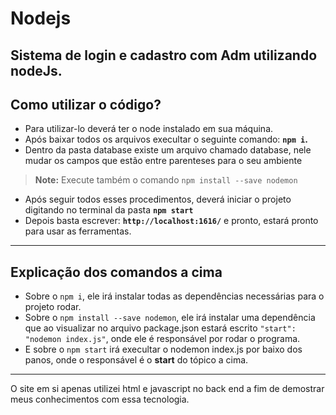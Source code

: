 # Nodejs
Sistema de login e cadastro com Adm utilizando nodeJs.
---------------------------------------------------------------

## Como utilizar o código?

- Para utilizar-lo deverá ter o node instalado em sua máquina.
- Após baixar todos os arquivos execultar o seguinte comando: **`npm i`.**
- Dentro da pasta database existe um arquivo chamado database, nele mudar os campos que estão entre parenteses para o seu ambiente

> **Note:** Execute também o comando `npm install --save nodemon`

- Após seguir todos esses procedimentos, deverá iniciar o projeto digitando no terminal da pasta **`npm start`**
- Depois basta escrever: **`http://localhost:1616/`** e pronto, estará pronto para usar as ferramentas.

-----------------------------------------------------------------------------------------------------------------------------------------

## Explicação dos comandos a cima

- Sobre o `npm i`, ele irá instalar todas as dependências necessárias para o projeto rodar.
- Sobre o `npm install --save nodemon`, ele irá instalar uma dependência que ao visualizar no arquivo 
package.json estará escrito `"start": "nodemon index.js"`, onde ele é responsável por rodar o programa.
- E sobre o `npm start` irá execultar o nodemon index.js por baixo dos panos, onde o responsável é o **start** 
do tópico a cima.

-----------------------------------------------------------------------------------------------------------------------------------------
O site em si apenas utilizei html e javascript no back end a fim de demostrar meus conhecimentos com essa tecnologia. 
